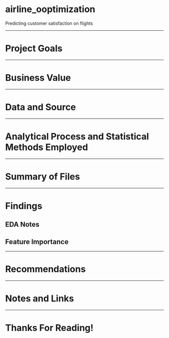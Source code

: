 # airline_ooptimization
Predicting customer satisfaction on flights

***

# Project Goals

***

# Business Value

***

# Data and Source

***

# Analytical Process and Statistical Methods Employed

***

# Summary of Files

***

# Findings

## EDA Notes

## Feature Importance

***

# Recommendations

***

# Notes and Links

***

# Thanks For Reading!
